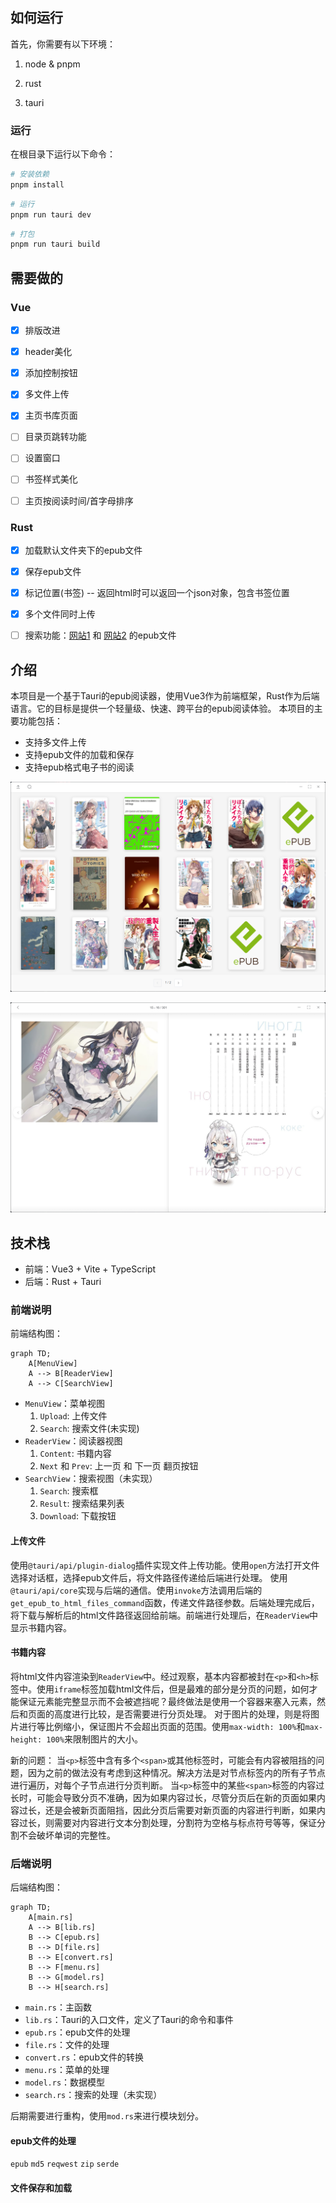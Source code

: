## 如何运行

首先，你需要有以下环境：

1. node & pnpm

2. rust

3. tauri

### 运行

在根目录下运行以下命令：

```bash
# 安装依赖
pnpm install
```

```bash
# 运行
pnpm run tauri dev
```

```bash
# 打包
pnpm run tauri build
```

## 需要做的

### Vue

- [x] 排版改进

- [x] header美化

- [x] 添加控制按钮

- [x] 多文件上传

- [x] 主页书库页面

- [ ] 目录页跳转功能

- [ ] 设置窗口

- [ ] 书签样式美化

- [ ] 主页按阅读时间/首字母排序

### Rust

- [x] 加载默认文件夹下的epub文件

- [x] 保存epub文件

- [x] 标记位置(书签) -- 返回html时可以返回一个json对象，包含书签位置

- [x] 多个文件同时上传

- [ ] 搜索功能：[网站1](https://digilibraries.com/) 和 [网站2](https://www.gutenberg.org/) 的epub文件

## 介绍

本项目是一个基于Tauri的epub阅读器，使用Vue3作为前端框架，Rust作为后端语言。它的目标是提供一个轻量级、快速、跨平台的epub阅读体验。
本项目的主要功能包括：

- 支持多文件上传
- 支持epub文件的加载和保存
- 支持epub格式电子书的阅读

![项目截图-1](/screenshots/image-1.png)

![项目截图-2](/screenshots/image-2.png)

## 技术栈

- 前端：Vue3 + Vite + TypeScript
- 后端：Rust + Tauri

### 前端说明

前端结构图：

```mermaid
graph TD;
    A[MenuView]
    A --> B[ReaderView]
    A --> C[SearchView]
```

- `MenuView`：菜单视图
  1. `Upload`: 上传文件
  2. `Search`: 搜索文件(未实现)
- `ReaderView`：阅读器视图
  1. `Content`: 书籍内容
  2. `Next` 和 `Prev`: 上一页 和 下一页 翻页按钮
- `SearchView`：搜索视图（未实现）
  1. `Search`: 搜索框
  2. `Result`: 搜索结果列表
  3. `Download`: 下载按钮

#### 上传文件

使用`@tauri/api/plugin-dialog`插件实现文件上传功能。使用`open`方法打开文件选择对话框，选择epub文件后，将文件路径传递给后端进行处理。
使用`@tauri/api/core`实现与后端的通信。使用`invoke`方法调用后端的`get_epub_to_html_files_command`函数，传递文件路径参数。后端处理完成后，将下载与解析后的html文件路径返回给前端。前端进行处理后，在`ReaderView`中显示书籍内容。

#### 书籍内容

将html文件内容渲染到`ReaderView`中。经过观察，基本内容都被封在`<p>`和`<h>`标签中。使用`iframe`标签加载html文件后，但是最难的部分是分页的问题，如何才能保证元素能完整显示而不会被遮挡呢？最终做法是使用一个容器来塞入元素，然后和页面的高度进行比较，是否需要进行分页处理。
对于图片的处理，则是将图片进行等比例缩小，保证图片不会超出页面的范围。使用`max-width: 100%`和`max-height: 100%`来限制图片的大小。

新的问题：
当`<p>`标签中含有多个`<span>`或其他标签时，可能会有内容被阻挡的问题，因为之前的做法没有考虑到这种情况。解决方法是对节点标签内的所有子节点进行遍历，对每个子节点进行分页判断。
当`<p>`标签中的某些`<span>`标签的内容过长时，可能会导致分页不准确，因为如果内容过长，尽管分页后在新的页面如果内容过长，还是会被新页面阻挡，因此分页后需要对新页面的内容进行判断，如果内容过长，则需要对内容进行文本分割处理，分割符为空格与标点符号等等，保证分割不会破坏单词的完整性。

### 后端说明

后端结构图：

```mermaid
graph TD;
    A[main.rs]
    A --> B[lib.rs]
    B --> C[epub.rs]
    B --> D[file.rs]
    B --> E[convert.rs]
    B --> F[menu.rs]
    B --> G[model.rs]
    B --> H[search.rs]
```

- `main.rs`：主函数
- `lib.rs`：Tauri的入口文件，定义了Tauri的命令和事件
- `epub.rs`：epub文件的处理
- `file.rs`：文件的处理
- `convert.rs`：epub文件的转换
- `menu.rs`：菜单的处理
- `model.rs`：数据模型
- `search.rs`：搜索的处理（未实现）

后期需要进行重构，使用`mod.rs`来进行模块划分。

#### epub文件的处理

`epub`
`md5`
`reqwest`
`zip`
`serde`

#### 文件保存和加载
